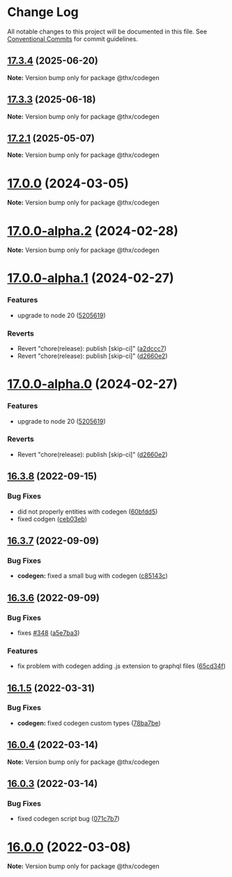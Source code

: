 # Change Log

All notable changes to this project will be documented in this file.
See [Conventional Commits](https://conventionalcommits.org) for commit guidelines.

## [17.3.4](https://github.com/thr-consulting/thr-addons/compare/v17.3.3...v17.3.4) (2025-06-20)

**Note:** Version bump only for package @thx/codegen

## [17.3.3](https://github.com/thr-consulting/thr-addons/compare/v17.3.2...v17.3.3) (2025-06-18)

**Note:** Version bump only for package @thx/codegen

## [17.2.1](https://github.com/thr-consulting/thr-addons/compare/v17.2.0...v17.2.1) (2025-05-07)

**Note:** Version bump only for package @thx/codegen

# [17.0.0](https://github.com/thr-consulting/thr-addons/compare/v16.9.1...v17.0.0) (2024-03-05)

**Note:** Version bump only for package @thx/codegen

# [17.0.0-alpha.2](https://github.com/thr-consulting/thr-addons/compare/v17.0.0-alpha.1...v17.0.0-alpha.2) (2024-02-28)

**Note:** Version bump only for package @thx/codegen

# [17.0.0-alpha.1](https://github.com/thr-consulting/thr-addons/compare/v16.9.1...v17.0.0-alpha.1) (2024-02-27)

### Features

- upgrade to node 20 ([5205619](https://github.com/thr-consulting/thr-addons/commit/5205619d6d87793df27878c21474a79020d2c01f))

### Reverts

- Revert "chore(release): publish [skip-ci]" ([a2dccc7](https://github.com/thr-consulting/thr-addons/commit/a2dccc7ce54f361e6fde38f788d18297bf5cdada))
- Revert "chore(release): publish [skip-ci]" ([d2660e2](https://github.com/thr-consulting/thr-addons/commit/d2660e2913fd8e7dd06cb8b983b0b8c1bd93d682))

# [17.0.0-alpha.0](https://github.com/thr-consulting/thr-addons/compare/v16.9.1...v17.0.0-alpha.0) (2024-02-27)

### Features

- upgrade to node 20 ([5205619](https://github.com/thr-consulting/thr-addons/commit/5205619d6d87793df27878c21474a79020d2c01f))

### Reverts

- Revert "chore(release): publish [skip-ci]" ([d2660e2](https://github.com/thr-consulting/thr-addons/commit/d2660e2913fd8e7dd06cb8b983b0b8c1bd93d682))

## [16.3.8](https://github.com/thr-consulting/thr-addons/compare/v16.3.7...v16.3.8) (2022-09-15)

### Bug Fixes

- did not properly entities with codegen ([60bfdd5](https://github.com/thr-consulting/thr-addons/commit/60bfdd5ba4ca7a5acc2e0873d1207e06062ed720))
- fixed codgen ([ceb03eb](https://github.com/thr-consulting/thr-addons/commit/ceb03ebc8e5cde257affb099949a5e20c992d292))

## [16.3.7](https://github.com/thr-consulting/thr-addons/compare/v16.3.6...v16.3.7) (2022-09-09)

### Bug Fixes

- **codegen:** fixed a small bug with codegen ([c85143c](https://github.com/thr-consulting/thr-addons/commit/c85143cfa81f42a3982d55badf0523211813dbf8))

## [16.3.6](https://github.com/thr-consulting/thr-addons/compare/v16.3.5...v16.3.6) (2022-09-09)

### Bug Fixes

- fixes [#348](https://github.com/thr-consulting/thr-addons/issues/348) ([a5e7ba3](https://github.com/thr-consulting/thr-addons/commit/a5e7ba3921ad739830e0dc5a88264b8eedd8adac))

### Features

- fix problem with codegen adding .js extension to graphql files ([65cd34f](https://github.com/thr-consulting/thr-addons/commit/65cd34fb7c5f8e39f807c16707a1987e058ff012))

## [16.1.5](https://github.com/thr-consulting/thr-addons/compare/v16.1.4...v16.1.5) (2022-03-31)

### Bug Fixes

- **codegen:** fixed codegen custom types ([78ba7be](https://github.com/thr-consulting/thr-addons/commit/78ba7be46b05ad812508676685b416b2b2440e42))

## [16.0.4](https://github.com/thr-consulting/thr-addons/compare/v16.0.3...v16.0.4) (2022-03-14)

**Note:** Version bump only for package @thx/codegen

## [16.0.3](https://github.com/thr-consulting/thr-addons/compare/v16.0.2...v16.0.3) (2022-03-14)

### Bug Fixes

- fixed codegen script bug ([071c7b7](https://github.com/thr-consulting/thr-addons/commit/071c7b7566bacfea5808dd9d939a544f02113cac))

# [16.0.0](https://github.com/thr-consulting/thr-addons/compare/v15.3.0...v16.0.0) (2022-03-08)

**Note:** Version bump only for package @thx/codegen

